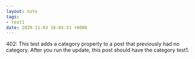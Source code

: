 ```yaml
---
layout: note
tags:
- test1
date: 2020-11-03 16:04:51 +0000
---
```


402: This test adds a category property to a post that previously had no category. After you run the update, this post should have the category test1.

